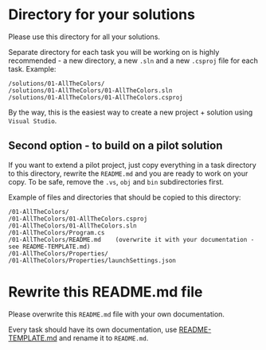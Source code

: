 # Directory for your solutions
Please use this directory for all your solutions.

Separate directory for each task you will be working on
is highly recommended - a new directory, a new `.sln` and
a new `.csproj` file for each task. Example:
```
/solutions/01-AllTheColors/
/solutions/01-AllTheColors/01-AllTheColors.sln
/solutions/01-AllTheColors/01-AllTheColors.csproj
```
By the way, this is the easiest way to create a new project + solution
using `Visual Studio`.

## Second option - to build on a pilot solution
If you want to extend a pilot project, just copy everything in a task directory
to this directory, rewrite the `README.md` and you are ready
to work on your copy. To be safe, remove the `.vs`,
`obj` and `bin` subdirectories first.

Example of files and directories that should be copied to this directory:
```
/01-AllTheColors/
/01-AllTheColors/01-AllTheColors.csproj
/01-AllTheColors/01-AllTheColors.sln
/01-AllTheColors/Program.cs
/01-AllTheColors/README.md    (overwrite it with your documentation - see README-TEMPLATE.md)
/01-AllTheColors/Properties/
/01-AllTheColors/Properties/launchSettings.json
```

# Rewrite this README.md file
Please overwrite this `README.md` file with your own documentation.

Every task should have its own documentation, use [README-TEMPLATE.md](README-TEMPLATE.md)
and rename it to `README.md`.
